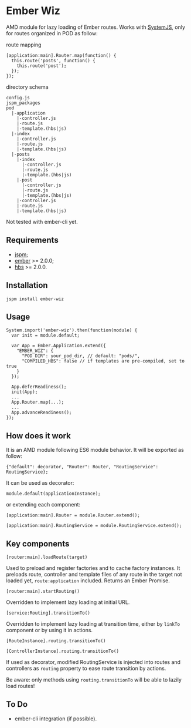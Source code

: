 # Ember Wiz

AMD module for lazy loading of Ember routes.
Works with [SystemJS](https://github.com/systemjs/systemjs), only for routes organized in POD as follow:

route mapping

    [application:main].Router.map(function() {
      this.route('posts', function() {
        this.route('post');
      });
    });

directory schema

    config.js
    jspm_packages
    pod
      |-application
        |-controller.js
        |-route.js
        |-template.(hbs|js)
      |-index
        |-controller.js
        |-route.js
        |-template.(hbs|js)
      |-posts
        |-index
          |-controller.js
          |-route.js
          |-template.(hbs|js)
        |-post
          |-controller.js
          |-route.js
          |-template.(hbs|js)
        |-controller.js
        |-route.js
        |-template.(hbs|js)

Not tested with ember-cli yet.

## Requirements

- [jspm](http://jspm.io);
- [ember](https://github.com/components/ember) >= 2.0.0;
- [hbs](https://github.com/n-fuse/plugin-ember-hbs) >= 2.0.0.

## Installation

    jspm install ember-wiz

## Usage

    System.import('ember-wiz').then(function(module) {
      var init = module.default;
        
      var App = Ember.Application.extend({
        "EMBER_WIZ": {
          "POD_DIR": your_pod_dir, // default: "pods/",
          "COMPILED_HBS": false // if templates are pre-compiled, set to true
        }
      });
        
      App.deferReadiness();
      init(App);
      ...
      App.Router.map(...);
      ...
      App.advanceReadiness();
    });

## How does it work

It is an AMD module following ES6 module behavior. It will be exported as follow:

`{"default": decorator, "Router": Router, "RoutingService": RoutingService};`

It can be used as decorator:

`module.default(applicationInstance);`

or extending each component:

`[application:main].Router = module.Router.extend();`

`[application:main].RoutingService = module.RoutingService.extend();`

## Key components

`[router:main].loadRoute(target)`

Used to preload and register factories and to cache factory instances. It preloads route, controller and template files of any route in the target not loaded yet, `route:application`  included. Returns an Ember Promise.

`[router:main].startRouting()`

Overridden to implement lazy loading at initial URL.

`[service:Routing].transitionTo()`

Overridden to implement lazy loading at transition time, either by `linkTo` component or by using it in actions.

`[RouteInstance].routing.transitionTo()`

`[ControllerInstance].routing.transitionTo()`

If used as decorator, modified RoutingService is injected into routes and controllers as `routing` property to ease route transition by actions.

Be aware: only methods using `routing.transitionTo` will be able to lazily load routes!

## To Do

- ember-cli integration (if possible).
